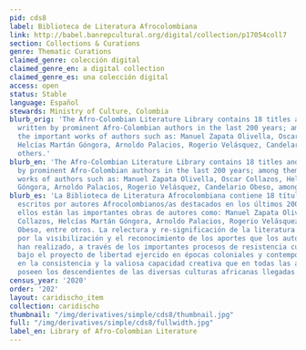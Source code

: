 ```yaml
---
pid: cds8
label: Biblioteca de Literatura Afrocolombiana
link: http://babel.banrepcultural.org/digital/collection/p17054coll7
section: Collections & Curations
genre: Thematic Curations
claimed_genre: colección digital
claimed_genre_en: a digital collection
claimed_genre_es: una colección digital
access: open
status: Stable
language: Español
stewards: Ministry of Culture, Colombia
blurb_orig: 'The Afro-Colombian Literature Library contains 18 titles and an essay
  written by prominent Afro-Colombian authors in the last 200 years; among them are
  the important works of authors such as: Manuel Zapata Olivella, Oscar Collazos,
  Helcías Martán Góngora, Arnoldo Palacios, Rogerio Velásquez, Candelario Obeso, among
  others.'
blurb_en: 'The Afro-Colombian Literature Library contains 18 titles and an essay written
  by prominent Afro-Colombian authors in the last 200 years; among them are the important
  works of authors such as: Manuel Zapata Olivella, Oscar Collazos, Helcías Martán
  Góngora, Arnoldo Palacios, Rogerio Velásquez, Candelario Obeso, among others.'
blurb_es: 'La Biblioteca de Literatura Afrocolombiana contiene 18 títulos y un ensayo
  escritos por autores Afrocolombianos/as destacados en los últimos 200 años; entre
  ellos están las importantes obras de autores como: Manuel Zapata Olivella, Oscar
  Collazos, Helcías Martán Góngora, Arnoldo Palacios, Rogerio Velásquez, Candelario
  Obeso, entre otros. La relectura y re-significación de la literatura nacional, pasa
  por la visibilización y el reconocimiento de los aportes que los autores Afrocolombianos/as
  han realizado, a través de los importantes procesos de resistencia cultural que
  bajo el proyecto de libertad ejercido en épocas coloniales y contemporáneas se configuran
  en la consistencia y la valiosa capacidad creativa que en todas las áreas del arte
  poseen los descendientes de las diversas culturas africanas llegadas a Colombia.'
census_year: '2020'
order: '202'
layout: caridischo_item
collection: caridischo
thumbnail: "/img/derivatives/simple/cds8/thumbnail.jpg"
full: "/img/derivatives/simple/cds8/fullwidth.jpg"
label_en: Library of Afro-Colombian Literature
---
```

